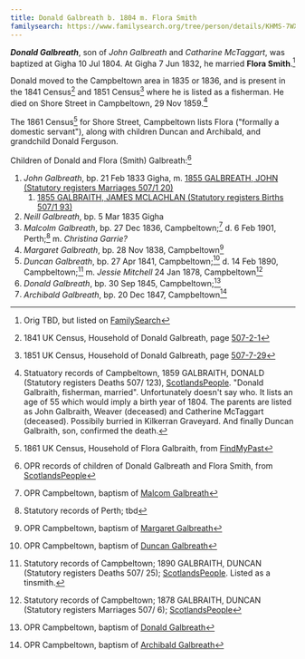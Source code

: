 ```yaml
---
title: Donald Galbreath b. 1804 m. Flora Smith
familysearch: https://www.familysearch.org/tree/person/details/KHMS-7WX
---
```

***Donald Galbreath***, son of *John Galbreath* and *Catharine McTaggart*, was baptized at Gigha 10 Jul 1804. 
At Gigha 7 Jun 1832, he married **Flora Smith**.[^marriage]

Donald moved to the Campbeltown area in 1835 or 1836, and is present in the 1841 Census[^census1841] and 1851 Census[^census1851] where he is listed as a fisherman.  He died on Shore Street in Campbeltown, 29 Nov 1859.[^death]

The 1861 Census[^census1861] for Shore Street, Campbeltown lists Flora ("formally a domestic servant"), along with children Duncan and Archibald, and grandchild Donald Ferguson.

Children of Donald and Flora (Smith) Galbreath:[^children]

1. *John Galbreath*, bp. 21 Feb 1833 Gigha, m. [1855 GALBREATH, JOHN (Statutory registers Marriages 507/1 20)](https://www.scotlandspeople.gov.uk/view-image/nrs_stat_marriages/12147166?return_row=1)
    1. [1855 GALBRAITH, JAMES MCLACHLAN (Statutory registers Births 507/1 93)](https://www.scotlandspeople.gov.uk/view-image/nrs_stat_births/38719936)
3. *Neill Galbreath*, bp. 5 Mar 1835 Gigha
4. *Malcolm Galbreath*, bp. 27 Dec 1836, Campbeltown;[^malcolm-birth] d. 6 Feb 1901, Perth;[^malcolm-death] m. *Christina Garrie?*
5. *Margaret Galbreath*, bp. 28 Nov 1838, Campbeltown[^margaret-birth]
6. *Duncan Galbreath*, bp. 27 Apr 1841, Campbeltown;[^duncan-birth] d. 14 Feb 1890, Campbeltown;[^duncan-death] m. *Jessie Mitchell* 24 Jan 1878, Campbeltown[^duncan-marriage]
7. *Donald Galbreath*, bp. 30 Sep 1845, Campbeltown;[^donald-birth] 
8. *Archibald Galbreath*, bp. 20 Dec 1847, Campbeltown[^archibald-birth]
 
[^marriage]: Orig TBD, but listed on [FamilySearch](https://www.familysearch.org/ark:/61903/1:1:XTKZ-Z9S)

[^death]: Statuatory records of Campbeltown, 1859 GALBRAITH, DONALD (Statutory registers Deaths 507/ 123), [ScotlandsPeople](https://www.scotlandspeople.gov.uk/view-image/nrs_stat_deaths/292757).  "Donald Galbraith, fisherman, married".  Unfortunately doesn't say who. It lists an age of 55 which would imply a birth year of 1804.  The parents are listed as John Galbraith, Weaver (deceased) and Catherine McTaggart (deceased).  Possibily burried in Kilkerran Graveyard. And finally Duncan Galbraith, son, confirmed the death.

[^children]: OPR records of children of Donald Galbreath and Flora Smith, from [ScotlandsPeople](https://www.scotlandspeople.gov.uk/record-results?search_type=people&event=%28B%20OR%20C%20OR%20S%29&record_type%5B0%5D=opr_births&church_type=Old%20Parish%20Registers&dl_cat=church&dl_rec=church-births-baptisms&surname=galbreath&surname_so=fuzzy&forename_so=starts&from_year=1830&to_year=1850&parent_names_so=exact&parent_name_two=flora%20smith&parent_name_two_so=exact&record=Church%20of%20Scotland%20%28old%20parish%20registers%29%20Roman%20Catholic%20Church%20Other%20churches&sort=asc&order=Date&field=year)

[^census1841]: 1841 UK Census, Household of Donald Galbreath, page [507-2-1](/sources/scotland-census-1841-campbeltown.md#507-2-1)

[^census1851]: 1851 UK Census, Household of Donald Galbreath, page [507-7-29](/sources/scotland-census-1851-campbeltown.md#507-7-29)

[^census1861]: 1861 UK Census, Household of Flora Galbraith, from [FindMyPast](https://www.findmypast.com/transcript?id=GBC%2F1861%2F0022167127)

[^malcolm-birth]: OPR Campbeltown, baptism of [Malcom Galbreath](/sources/opr-campbeltown-births.md#1836-12-27-malcom-galbreath)

[^malcolm-death]: Statutory records of Perth; tbd

[^margaret-birth]: OPR Campbeltown, baptism of [Margaret Galbreath](/sources/opr-campbeltown-births.md#1838-11-28-margaret-galbreath)

[^duncan-birth]: OPR Campbeltown, baptism of [Duncan Galbreath](/sources/opr-campbeltown-births.md#1841-04-27-duncan-galbreath)

[^duncan-marriage]: Statutory records of Campbeltown; 1878 GALBRAITH, DUNCAN (Statutory registers Marriages 507/ 6); [ScotlandsPeople](https://www.scotlandspeople.gov.uk/view-image/nrs_stat_marriages/5649542)

[^duncan-death]: Statutory records of Campbeltown; 1890 GALBRAITH, DUNCAN (Statutory registers Deaths 507/ 25); [ScotlandsPeople](https://www.scotlandspeople.gov.uk/view-image/nrs_stat_deaths/4295216).  Listed as a tinsmith.

[^donald-birth]: OPR Campbeltown, baptism of [Donald Galbreath](/sources/opr-campbeltown-births.md#1845-09-30-donald-galbreath)

[^archibald-birth]: OPR Campbeltown, baptism of [Archibald Galbreath](/sources/opr-campbeltown-births.md#1847-12-20-archibald-galbraith)

